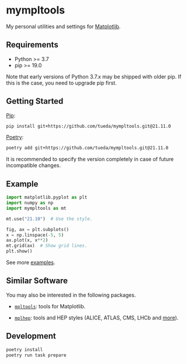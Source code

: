 mympltools
==========

My personal utilities and settings for [Matplotlib](https://matplotlib.org/).


Requirements
------------

- Python >= 3.7
- pip >= 19.0

Note that early versions of Python 3.7.x may be shipped with older pip.
If this is the case, you need to upgrade pip first.


Getting Started
---------------

[Pip](https://pip.pypa.io/en/stable/):
```bash
pip install git+https://github.com/tueda/mympltools.git@21.11.0
```

[Poetry](https://python-poetry.org/):
```bash
poetry add git+https://github.com/tueda/mympltools.git@21.11.0
```

It is recommended to specify the version completely in case of future incompatible changes.


Example
-------

```python
import matplotlib.pyplot as plt
import numpy as np
import mympltools as mt

mt.use("21.10")  # Use the style.

fig, ax = plt.subplots()
x = np.linspace(-5, 5)
ax.plot(x, x**2)
mt.grid(ax)  # Show grid lines.
plt.show()
```

See more [examples](https://github.com/tueda/mympltools/blob/main/examples/Examples.ipynb).


Similar Software
----------------

You may also be interested in the following packages.

- [`mpltools`](https://github.com/tonysyu/mpltools): tools for Matplotlib.

- [`mplhep`](https://github.com/scikit-hep/mplhep): tools and HEP styles (ALICE, ATLAS, CMS, LHCb and [more](https://github.com/scikit-hep/mplhep/blob/fd3d12414f73b46d3955ccca38af2cc7ccf48961/src/mplhep/styles/__init__.py#L88-L90)).


Development
-----------

```bash
poetry install
poetry run task prepare
```
